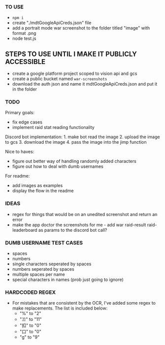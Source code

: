 ### TO USE
- `npm i`
- create "./mdtGoogleApiCreds.json" file
- add a portrait mode war screenshot to the folder titled "image" with format .png
- node test.js


## STEPS TO USE UNTIL I MAKE IT PUBLICLY ACCESSIBLE 
- create a google platform project scoped to vision api and gcs
- create a public bucket named `war-screenshots`
- download the auth json and name it mdtGoogleApiCreds.json and put it in the folder

### TODO
Primary goals:
- fix edge cases
- implement raid stat reading functionality

Discord bot implementation:
    1. make bot read the image
    2. upload the image to gcs
    3. download the image
    4. pass the image into the jimp function

Nice to haves:
- figure out better way of handling randomly added characters
- figure out how to deal with dumb usernames

For readme:
- add images as examples
- display the flow in the readme

### IDEAS
- regex for things that would be on an unedited screenshot and return an error
- make the app doctor the screenshots for me - add war raid-result raid-leaderboard as params to the discord bot call?

### DUMB USERNAME TEST CASES
- spaces
- numbers
- single characters seperated by spaces
- numbers seperated by spaces
- multiple spaces per name
- special characters in names (prob just going to ignore)

### HARDCODED REGEX
- For mistakes that are consistent by the OCR, I've added some regex to make replacements.  The list is included below:
    - "%" to "2"
    - "끄" to "11"
    - "扣" to "0"
    - "口" to "0"
    - "g" to "9"